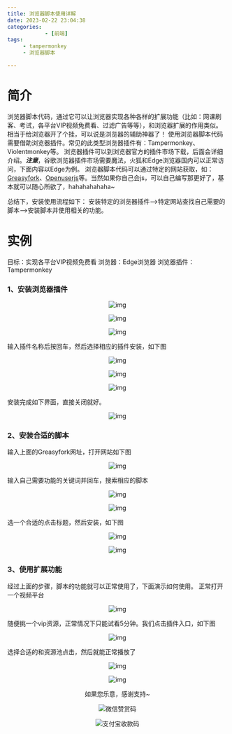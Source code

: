 ```yaml
---
title: 浏览器脚本使用详解
date: 2023-02-22 23:04:38
categories:
            - [前端]
tags:
     - tampermonkey
     - 浏览器脚本

---
```

# 简介
浏览器脚本代码，通过它可以让浏览器实现各种各样的扩展功能（比如：网课刷客、考试，各平台VIP视频免费看、过滤广告等等），和浏览器扩展的作用类似。相当于给浏览器开了个挂，可以说是浏览器的辅助神器了！
使用浏览器脚本代码需要借助浏览器插件。常见的此类型浏览器插件有：Tampermonkey、Violentmonkey等。
浏览器插件可以到浏览器官方的插件市场下载，后面会详细介绍。***注意***，谷歌浏览器插件市场需要魔法，火狐和Edge浏览器国内可以正常访问，下面内容以Edge为例。
浏览器脚本代码可以通过特定的网站获取，如：[Greasyfork](https://greasyfork.org/zh-CN)、[Openuserjs](https://openuserjs.org/)等。当然如果你自己会js，可以自己编写那更好了，基本就可以随心所欲了，hahahahahaha~

总结下，安装使用流程如下：
安装特定的浏览器插件-->特定网站查找自己需要的脚本-->安装脚本并使用相关的功能。

# 实例
目标：实现各平台VIP视频免费看
浏览器：Edge浏览器
浏览器插件：Tampermonkey

### 1、安装浏览器插件

<center>

![img](浏览器脚本使用详解/01.png)

</center>

<center>

![img](浏览器脚本使用详解/02.png)

</center>

<center>

![img](浏览器脚本使用详解/03.png)

</center>

输入插件名称后按回车，然后选择相应的插件安装，如下图
<center>

![img](浏览器脚本使用详解/04.png)

</center>

<center>

![img](浏览器脚本使用详解/05.png)

</center>

<center>

![img](浏览器脚本使用详解/06.png)

</center>
安装完成如下界面，直接关闭就好。
<center>

![img](浏览器脚本使用详解/07.png)

</center>

### 2、安装合适的脚本
输入上面的Greasyfork网址，打开网站如下图
<center>

![img](浏览器脚本使用详解/08.png)

</center>
输入自己需要功能的关键词并回车，搜索相应的脚本

<center>

![img](浏览器脚本使用详解/09.png)

</center>

<center>

![img](浏览器脚本使用详解/10.png)

</center>
选一个合适的点击标题，然后安装，如下图

<center>

![img](浏览器脚本使用详解/11.png)

</center>

<center>

![img](浏览器脚本使用详解/12.png)

</center>

### 3、使用扩展功能
经过上面的步骤，脚本的功能就可以正常使用了，下面演示如何使用。
正常打开一个视频平台

<center>

![img](浏览器脚本使用详解/13.png)

</center>
随便挑一个vip资源，正常情况下只能试看5分钟。我们点击插件入口，如下图
<center>

![img](浏览器脚本使用详解/14.png)

</center>
选择合适的和资源池点击，然后就能正常播放了
<center>

![img](浏览器脚本使用详解/15.png)

</center>

<center>

![img](浏览器脚本使用详解/16.png)

</center>

<center>

如果您乐意，感谢支持~

![微信赞赏码](浏览器脚本使用详解/17.jpg)

![支付宝收款码](浏览器脚本使用详解/18.jpg)

</center>